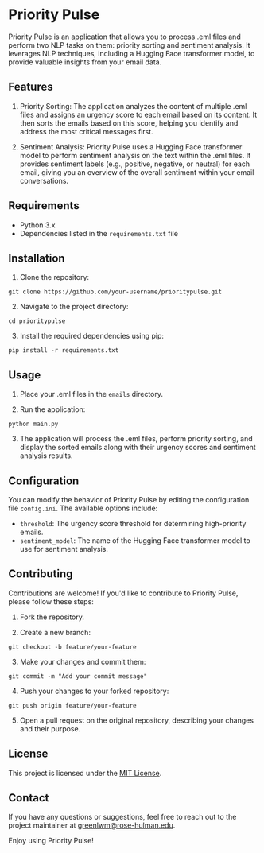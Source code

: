 # Priority Pulse

Priority Pulse is an application that allows you to process .eml files and perform two NLP tasks on them: priority sorting and sentiment analysis. It leverages NLP techniques, including a Hugging Face transformer model, to provide valuable insights from your email data.

## Features

1. Priority Sorting: The application analyzes the content of multiple .eml files and assigns an urgency score to each email based on its content. It then sorts the emails based on this score, helping you identify and address the most critical messages first.

2. Sentiment Analysis: Priority Pulse uses a Hugging Face transformer model to perform sentiment analysis on the text within the .eml files. It provides sentiment labels (e.g., positive, negative, or neutral) for each email, giving you an overview of the overall sentiment within your email conversations.

## Requirements

- Python 3.x
- Dependencies listed in the `requirements.txt` file

## Installation

1. Clone the repository:

```git clone https://github.com/your-username/prioritypulse.git```

2. Navigate to the project directory:

```cd prioritypulse```

3. Install the required dependencies using pip:

```pip install -r requirements.txt```

## Usage

1. Place your .eml files in the `emails` directory.

2. Run the application:

```python main.py```

3. The application will process the .eml files, perform priority sorting, and display the sorted emails along with their urgency scores and sentiment analysis results.

## Configuration

You can modify the behavior of Priority Pulse by editing the configuration file `config.ini`. The available options include:

- `threshold`: The urgency score threshold for determining high-priority emails.
- `sentiment_model`: The name of the Hugging Face transformer model to use for sentiment analysis.

## Contributing

Contributions are welcome! If you'd like to contribute to Priority Pulse, please follow these steps:

1. Fork the repository.

2. Create a new branch:

```git checkout -b feature/your-feature```

3. Make your changes and commit them:

```git commit -m "Add your commit message"```

4. Push your changes to your forked repository:

```git push origin feature/your-feature```

5. Open a pull request on the original repository, describing your changes and their purpose.

## License

This project is licensed under the [MIT License](LICENSE).

## Contact

If you have any questions or suggestions, feel free to reach out to the project maintainer at [greenlwm@rose-hulman.edu](mailto:greenlwm@rose-hulman.edu).

Enjoy using Priority Pulse!
